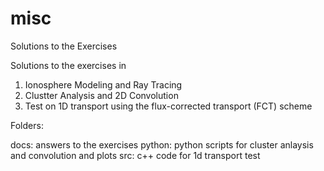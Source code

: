 # misc

Solutions to the Exercises


Solutions to the exercises in

1) Ionosphere Modeling and Ray Tracing
2) Clustter Analysis and 2D Convolution
3) Test on 1D transport using the flux-corrected transport (FCT) scheme

Folders:

docs:   answers to the exercises
python: python scripts for cluster anlaysis and convolution and plots
src:    c++ code for 1d transport test

